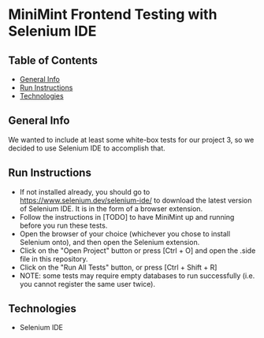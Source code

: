# MiniMint Frontend Testing with Selenium IDE
## Table of Contents
* [General Info](#general-info)
* [Run Instructions](#run-instructions)
* [Technologies](#technologies)

## General Info
We wanted to include at least some white-box tests for our project 3, so we decided to use Selenium IDE to accomplish that. 

## Run Instructions
* If not installed already, you should go to https://www.selenium.dev/selenium-ide/ to download the latest version of Selenium IDE. It is in the form of a browser extension.
* Follow the instructions in [TODO] to have MiniMint up and running before you run these tests.
* Open the browser of your choice (whichever you chose to install Selenium onto), and then open the Selenium extension.
* Click on the "Open Project" button or press [Ctrl + O] and open the .side file in this repository.
* Click on the "Run All Tests" button, or press [Ctrl + Shift + R]
* NOTE: some tests may require empty databases to run successfully (i.e. you cannot register the same user twice). 

## Technologies
* Selenium IDE